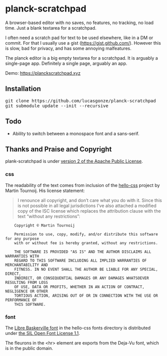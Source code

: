 # planck-scratchpad

A browser-based editor with no saves, no features, no tracking, no load time. Just a blank textarea for a scratchpad.

I often need a scratch pad for text to be used elsewhere, like in a DM or commit. For that I usually use a gist (https://gist.github.com/). However this is slow, bad for privacy, and has some annoying malfeatures.

The planck editor is a big empty textarea for a scratchpad. It is arguably a single-page app. Definitely a single page, arguably an app.

Demo: https://planckscratchpad.xyz

## Installation

<pre>git clone https://github.com/lucasgonze/planck-scratchpad
git submodule update --init --recursive</pre>

## Todo

- Ability to switch between a monospace font and a sans-serif.

## Thanks and Praise and Copyright

plank-scratchpad is under [version 2 of the Apache Public License](LICENSE.txt).

### css

The readability of the text comes from inclusion of the [hello-css](https://github.com/arp242/hello-css) project by Martin Tournoij. His license statement:

> I renounce all copyright, and don’t care what you do with it. Since this is not possible in all legal jurisdictions I’ve also attached a modified copy of the ISC license which replaces the attribution clause with the text “without any restrictions”:

        Copyright © Martin Tournoij

        Permission to use, copy, modify, and/or distribute this software for any purpose
        with or without fee is hereby granted, without any restrictions.

        THE SOFTWARE IS PROVIDED "AS IS" AND THE AUTHOR DISCLAIMS ALL WARRANTIES WITH
        REGARD TO THIS SOFTWARE INCLUDING ALL IMPLIED WARRANTIES OF MERCHANTABILITY AND
        FITNESS. IN NO EVENT SHALL THE AUTHOR BE LIABLE FOR ANY SPECIAL, DIRECT,
        INDIRECT, OR CONSEQUENTIAL DAMAGES OR ANY DAMAGES WHATSOEVER RESULTING FROM LOSS
        OF USE, DATA OR PROFITS, WHETHER IN AN ACTION OF CONTRACT, NEGLIGENCE OR OTHER
        TORTIOUS ACTION, ARISING OUT OF OR IN CONNECTION WITH THE USE OR PERFORMANCE OF
        THIS SOFTWARE.


### font

The [Libre Baskerville font](https://github.com/impallari/Libre-Baskerville) in
the hello-css fonts directory is distributed under [the SIL Open Font License 1.1](https://scripts.sil.org/cms/scripts/page.php?item_id=OFL-FAQ_web). 

The fleurons in the &lt;hr&gt; element are exports from the Deja-Vu font, which
is in the public domain.


